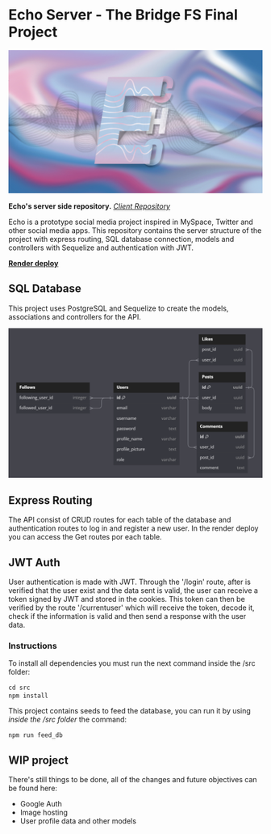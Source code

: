 # Echo Server - The Bridge FS Final Project #

![img](./assets/banner.jpg)

**Echo's server side repository.** [*Client Repository*](https://github.com/GREGORIOtsr/echo_client/)

Echo is a prototype social media project inspired in MySpace, Twitter and other social media apps. This repository contains the server structure of the project with express routing, SQL database connection, models and controllers with Sequelize and authentication with JWT.

[**Render deploy**](https://echo-server-04tc.onrender.com/)

## SQL Database ##

This project uses PostgreSQL and Sequelize to create the models, associations and controllers for the API.

![img](./assets/logical_model.png)

## Express Routing ##

The API consist of CRUD routes for each table of the database and authentication routes to log in and register a new user. In the render deploy you can access the Get routes por each table.

## JWT Auth ##

User authentication is made with JWT. Through the '/login' route, after is verified that the user exist and the data sent is valid, the user can receive a token signed by JWT and stored in the cookies. This token can then be verified by the route '/currentuser' which will receive the token, decode it, check if the information is valid and then send a response with the user data.

### Instructions ###

To install all dependencies you must run the next command inside the /src folder:

```
cd src
npm install
```

This project contains seeds to feed the database, you can run it by using *inside the /src folder* the command:

```
npm run feed_db
```

## WIP project ##

There's still things to be done, all of the changes and future objectives can be found here:

- Google Auth
- Image hosting
- User profile data and other models
